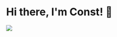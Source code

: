 # Hi there, I'm Const! :wave:

<a href="https://github-readme-stats.vercel.app/api?username=constvk">
  <img align="center" src="https://github-readme-stats.vercel.app/api?username=constvk" />
</a>
